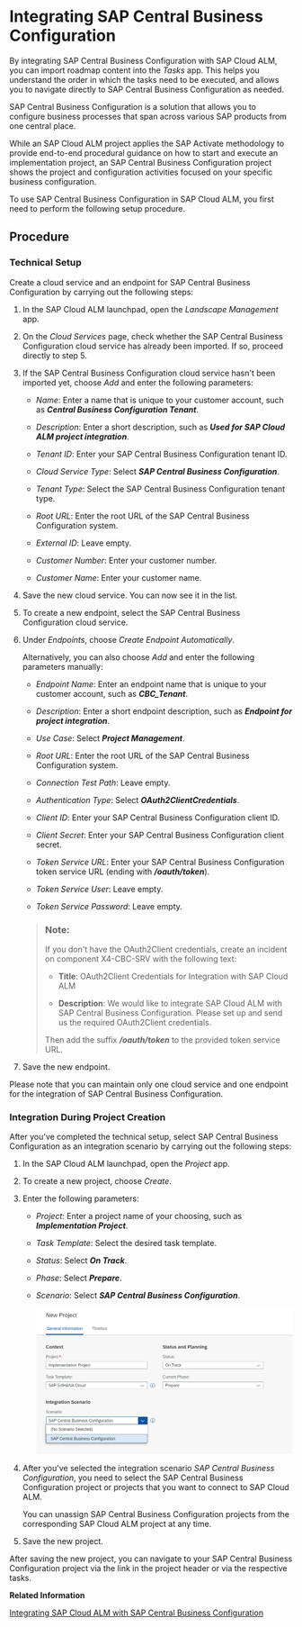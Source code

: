 <!-- loioe21f91558ab145378c0c6de77516cec6 -->

# Integrating SAP Central Business Configuration

By integrating SAP Central Business Configuration with SAP Cloud ALM, you can import roadmap content into the *Tasks* app. This helps you understand the order in which the tasks need to be executed, and allows you to navigate directly to SAP Central Business Configuration as needed.

SAP Central Business Configuration is a solution that allows you to configure business processes that span across various SAP products from one central place.

While an SAP Cloud ALM project applies the SAP Activate methodology to provide end-to-end procedural guidance on how to start and execute an implementation project, an SAP Central Business Configuration project shows the project and configuration activities focused on your specific business configuration.

To use SAP Central Business Configuration in SAP Cloud ALM, you first need to perform the following setup procedure.



<a name="loioe21f91558ab145378c0c6de77516cec6__section_qyd_jx4_nnb"/>

## Procedure



### Technical Setup

Create a cloud service and an endpoint for SAP Central Business Configuration by carrying out the following steps:

1.  In the SAP Cloud ALM launchpad, open the *Landscape Management* app.

2.  On the *Cloud Services* page, check whether the SAP Central Business Configuration cloud service has already been imported. If so, proceed directly to step 5.

3.  If the SAP Central Business Configuration cloud service hasn't been imported yet, choose *Add* and enter the following parameters:

    -   *Name*: Enter a name that is unique to your customer account, such as ***Central Business Configuration Tenant***.

    -   *Description*: Enter a short description, such as ***Used for SAP Cloud ALM project integration***.

    -   *Tenant ID*: Enter your SAP Central Business Configuration tenant ID.

    -   *Cloud Service Type*: Select ***SAP Central Business Configuration***.

    -   *Tenant Type*: Select the SAP Central Business Configuration tenant type.

    -   *Root URL*: Enter the root URL of the SAP Central Business Configuration system.

    -   *External ID*: Leave empty.

    -   *Customer Number*: Enter your customer number.

    -   *Customer Name*: Enter your customer name.


4.  Save the new cloud service. You can now see it in the list.

5.  To create a new endpoint, select the SAP Central Business Configuration cloud service.

6.  Under *Endpoints*, choose *Create Endpoint Automatically*.

    Alternatively, you can also choose *Add* and enter the following parameters manually:

    -   *Endpoint Name*: Enter an endpoint name that is unique to your customer account, such as ***CBC\_Tenant***.

    -   *Description*: Enter a short endpoint description, such as ***Endpoint for project integration***.

    -   *Use Case*: Select ***Project Management***.

    -   *Root URL*: Enter the root URL of the SAP Central Business Configuration system.

    -   *Connection Test Path*: Leave empty.

    -   *Authentication Type*: Select ***OAuth2ClientCredentials***.

    -   *Client ID*: Enter your SAP Central Business Configuration client ID.

    -   *Client Secret*: Enter your SAP Central Business Configuration client secret.

    -   *Token Service URL*: Enter your SAP Central Business Configuration token service URL \(ending with ***/oauth/token***\).

    -   *Token Service User*: Leave empty.

    -   *Token Service Password*: Leave empty.


    > ### Note:  
    > If you don't have the OAuth2Client credentials, create an incident on component X4-CBC-SRV with the following text:
    > 
    > -   **Title**: OAuth2Client Credentials for Integration with SAP Cloud ALM
    > 
    > -   **Description**: We would like to integrate SAP Cloud ALM with SAP Central Business Configuration. Please set up and send us the required OAuth2Client credentials.
    > 
    > 
    > Then add the suffix ***/oauth/token*** to the provided token service URL.

7.  Save the new endpoint.


Please note that you can maintain only one cloud service and one endpoint for the integration of SAP Central Business Configuration.



### Integration During Project Creation

After you've completed the technical setup, select SAP Central Business Configuration as an integration scenario by carrying out the following steps:

1.  In the SAP Cloud ALM launchpad, open the *Project* app.

2.  To create a new project, choose *Create*.

3.  Enter the following parameters:

    -   *Project*: Enter a project name of your choosing, such as ***Implementation Project***.

    -   *Task Template*: Select the desired task template.

    -   *Status*: Select ***On Track***.

    -   *Phase*: Select ***Prepare***.

    -   *Scenario*: Select ***SAP Central Business Configuration***.

         ![](images/CBC_Project-Creation_4b7a778.png) 


4.  After you've selected the integration scenario *SAP Central Business Configuration*, you need to select the SAP Central Business Configuration project or projects that you want to connect to SAP Cloud ALM.

    You can unassign SAP Central Business Configuration projects from the corresponding SAP Cloud ALM project at any time.

5.  Save the new project.


After saving the new project, you can navigate to your SAP Central Business Configuration project via the link in the project header or via the respective tasks.

**Related Information**  


[Integrating SAP Cloud ALM with SAP Central Business Configuration](https://blogs.sap.com/2021/01/29/integrating-sap-cloud-alm-with-sap-central-business-configuration/)

